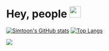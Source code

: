 # Hey, people <img src="https://github.com/simonSlamka/simonSlamka/blob/e4078e05fdffa14677c1554b6b1591345330ddf7/hand.gif" width="30px">

[![Simtoon's GitHub stats](https://github-readme-stats.vercel.app/api?username=simonSlamka&theme=chartreuse-dark&show_icons=true)](https://ongakken.com/)
[![Top Langs](https://github-readme-stats.vercel.app/api/top-langs/?username=simonSlamka&theme=chartreuse-dark&layout=compact)](https://ongakken.com/)

<a href="https://github.com/simonSlamka/adlerka-poznamky">
  <img align="center" src="https://github-readme-stats.vercel.app/api/pin/?username=simonSlamka&theme=chartreuse-dark&repo=adlerka-poznamky" />
</a>


<!--
**simonSlamka/simonSlamka** is a ✨ _special_ ✨ repository because its `README.md` (this file) appears on your GitHub profile.

Here are some ideas to get you started:

- 🔭 I’m currently working on ...
- 🌱 I’m currently learning ...
- 👯 I’m looking to collaborate on ...
- 🤔 I’m looking for help with ...
- 💬 Ask me about ...
- 📫 How to reach me: ...
- 😄 Pronouns: ...
- ⚡ Fun fact: ...
-->
